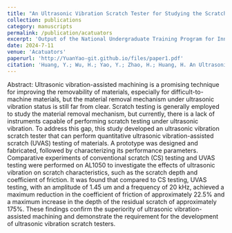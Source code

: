 ```yaml
---
title: "An Ultrasonic Vibration Scratch Tester for Studying the Scratch Characteristics of Materials under Ultrasonic Vibration Contact Status"
collection: publications
category: manuscripts
permalink: /publication/acatuators
excerpt: 'Output of the National Undergraduate Training Program for Innovation and Entrepreneurship(NCSIETP) at Jilin University.(2023.10-2024.6)'
date: 2024-7-11
venue: 'Acatuators'
paperurl: 'http://YuanYao-git.github.io/files/paper1.pdf'
citation: 'Huang, Y.; Wu, H.; Yao, Y.; Zhao, H.; Huang, H. An Ultrasonic Vibration Scratch Tester for Studying the Scratch Characteristics of Materials under Ultrasonic Vibration Contact Status. Actuators 2024, 13, 262. https://doi.org/10.3390/act13070262'
---
```


Abstract: Ultrasonic vibration-assisted machining is a promising technique for improving the removability of materials, especially for difficult-to-machine materials, but the material removal mechanism under ultrasonic vibration status is still far from clear. Scratch testing is generally employed to study the material removal mechanism, but currently, there is a lack of instruments capable of performing scratch testing under ultrasonic vibration. To address this gap, this study developed an ultrasonic vibration scratch tester that can perform quantitative ultrasonic vibration-assisted scratch (UVAS) testing of materials. A prototype was designed and fabricated, followed by characterizing its performance parameters. Comparative experiments of conventional scratch (CS) testing and UVAS testing were performed on AL1050 to investigate the effects of ultrasonic vibration on scratch characteristics, such as the scratch depth and coefficient of friction. It was found that compared to CS testing, UVAS testing, with an amplitude of 1.45 um and a frequency of 20 kHz, achieved a maximum reduction in the coefficient of friction of approximately 22.5% and a maximum increase in the depth of the residual scratch of approximately 175%. These findings confirm the superiority of ultrasonic vibration-assisted machining and demonstrate the requirement for the development of ultrasonic vibration scratch testers.
